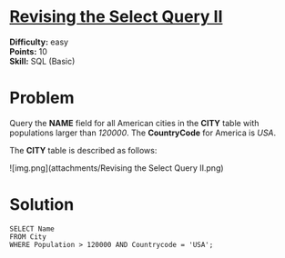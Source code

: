 # [Revising the Select Query II](https://www.hackerrank.com/challenges/revising-the-select-query-2/problem)

**Difficulty:** easy
</br>**Points:** 10
</br>**Skill:** SQL (Basic)

# Problem
Query the **NAME** field for all American cities in the **CITY** table with populations larger than _120000_. The **CountryCode** for America is _USA_.

The **CITY** table is described as follows:

![img.png](attachments/Revising the Select Query II.png)

# Solution
````mysql
SELECT Name
FROM City
WHERE Population > 120000 AND Countrycode = 'USA';
````